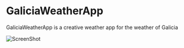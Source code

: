 # GaliciaWeatherApp
GaliciaWeatherApp is a creative weather app for the weather of Galicia

![ScreenShot](https://https://github.com/rubenterre/GaliciaWeatherApp/main/public/images/Diagrama_de_flujo_GaliciaWeather.jpg)
